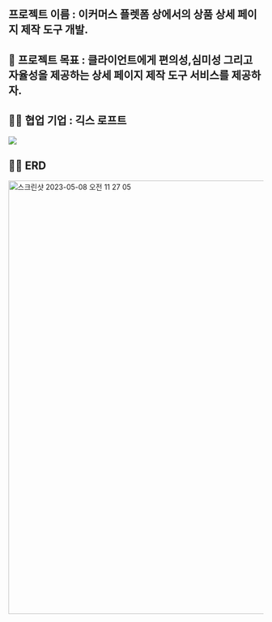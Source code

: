 ## 프로젝트 이름 : 이커머스 플렛폼 상에서의 상품 상세 페이지 제작 도구 개발.

## 💪 프로젝트 목표 : 클라이언트에게 편의성,심미성 그리고 자율성을 제공하는 상세 페이지 제작 도구 서비스를 제공하자.

## 👨‍💼 협업 기업 : 긱스 로프트

![](https://velog.velcdn.com/images/choidongkuen/post/6add2bc9-e93d-4c9e-91b8-cefb1bc02f63/image.png)


## 👨‍💻 ERD
<img width="854" alt="스크린샷 2023-05-08 오전 11 27 05" src="https://user-images.githubusercontent.com/96874318/236720389-1f6f9175-58ca-485c-bfbb-ec174364c26b.png">
